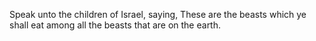 Speak unto the children of Israel, saying, These are the beasts which ye shall eat among all the beasts that are on the earth.
